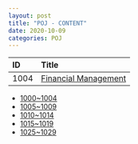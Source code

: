 ```yaml
---
layout: post
title: "POJ - CONTENT"
date: 2020-10-09
categories: POJ
---
```


|ID|Title|
|:-|:-|
|1004|[Financial Management](ttps://maxwell-blog.cn/poj/2020/10/27/1004)|

* [1000~1004](https://maxwell-blog.cn/poj/2020/10/09/1000.html)
* [1005~1009](https://maxwell-blog.cn/poj/2020/10/09/1005.html)
* [1010~1014](https://maxwell-blog.cn/poj/2020/10/09/1010.html)
* [1015~1019](https://maxwell-blog.cn/poj/2020/10/09/1015.html)
* [1025~1029](https://maxwell-blog.cn/poj/2020/10/09/1025.html)

